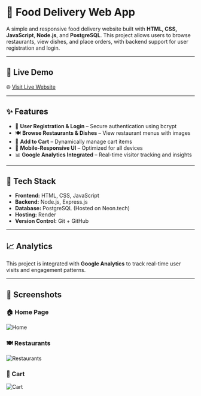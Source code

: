 # 🍕 Food Delivery Web App

A simple and responsive food delivery website built with **HTML, CSS, JavaScript**, **Node.js**, and **PostgreSQL**. This project allows users to browse restaurants, view dishes, and place orders, with backend support for user registration and login.

---

## 🚀 Live Demo

🌐 [Visit Live Website](https://food-delhivery.netlify.app/)  
 



---

## ✨ Features

- 🔐 **User Registration & Login** – Secure authentication using bcrypt
- 🍽️ **Browse Restaurants & Dishes** – View restaurant menus with images
- 🛒 **Add to Cart** – Dynamically manage cart items
- 📱 **Mobile-Responsive UI** – Optimized for all devices
- 📊 **Google Analytics Integrated** – Real-time visitor tracking and insights

---

## 🔧 Tech Stack

- **Frontend:** HTML, CSS, JavaScript
- **Backend:** Node.js, Express.js
- **Database:** PostgreSQL (Hosted on Neon.tech)
- **Hosting:** Render
- **Version Control:** Git + GitHub

---

## 📈 Analytics

This project is integrated with **Google Analytics** to track real-time user visits and engagement patterns.

---

## 📸 Screenshots

### 🏠 Home Page
![Home](images/screenshots/home.png)

### 🍽️ Restaurants
![Restaurants](images/screenshots/restaurants.png)

### 🛒 Cart
![Cart](images/screenshots/cart.png)
